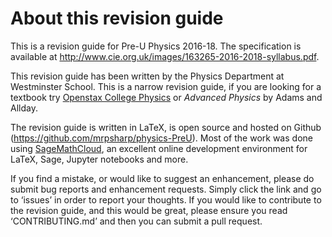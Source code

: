 About this revision guide
=========================

This is a revision guide for Pre-U Physics 2016-18. The specification is
available at
<http://www.cie.org.uk/images/163265-2016-2018-syllabus.pdf>.

This revision guide has been written by the Physics Department at
Westminster School. This is a narrow revision guide, if you are looking
for a textbook try [Openstax College
Physics](https://openstax.org/details/books/college-physics) or
*Advanced Physics* by Adams and Allday.

The revision guide is written in LaTeX, is open source and hosted on
Github (<https://github.com/mrpsharp/physics-PreU>). Most of the work
was done using [SageMathCloud](https://cloud.sagemath.com), an excellent
online development environment for LaTeX, Sage, Jupyter notebooks and
more.

If you find a mistake, or would like to suggest an enhancement, please
do submit bug reports and enhancement requests. Simply click the link
and go to ‘issues’ in order to report your thoughts. If you would like
to contribute to the revision guide, and this would be great, please
ensure you read ‘CONTRIBUTING.md’ and then you can submit a pull
request.


